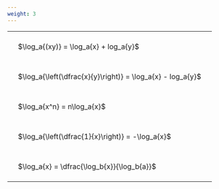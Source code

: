 ```yaml
---
weight: 3
---
```


<style type="text/css">
#T_e7141 th.col_heading {
  text-align: left;
  font-size: 1em;
}
#T_e7141 td {
  text-align: left;
  font-size: 1em;
  padding: 1.5em;
}
</style>
<table id="T_e7141">
  <thead>
  </thead>
  <tbody>
    <tr>
      <td id="T_e7141_row0_col0" class="data row0 col0" >$\log_a{(xy)} = \log_a{x} + log_a{y}$</td>
    </tr>
    <tr>
      <td id="T_e7141_row1_col0" class="data row1 col0" >$\log_a{\left(\dfrac{x}{y}\right)} = \log_a{x} - log_a{y}$</td>
    </tr>
    <tr>
      <td id="T_e7141_row2_col0" class="data row2 col0" >$\log_a{x^n} = n\log_a{x}$</td>
    </tr>
    <tr>
      <td id="T_e7141_row3_col0" class="data row3 col0" >$\log_a{\left(\dfrac{1}{x}\right)} = -\log_a{x}$</td>
    </tr>
    <tr>
      <td id="T_e7141_row4_col0" class="data row4 col0" >$\log_a{x} = \dfrac{\log_b{x}}{\log_b{a}}$</td>
    </tr>
  </tbody>
</table>
